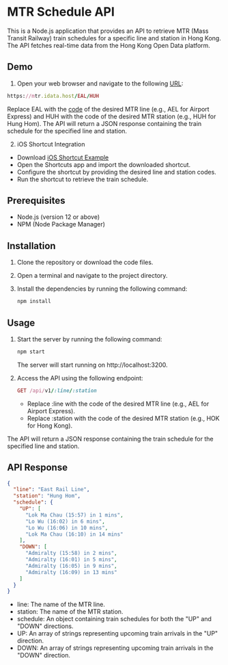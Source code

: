# MTR Schedule API

This is a Node.js application that provides an API to retrieve MTR (Mass Transit Railway) train schedules for a specific line and station in Hong Kong. The API fetches real-time data from the Hong Kong Open Data platform.


## Demo
1. Open your web browser and navigate to the following [URL](https://mtr.idata.host/EAL/HUH):
  ```ruby
  https://mtr.idata.host/EAL/HUH
  ```
  Replace EAL with the [code](https://github.com/sarkrui/MTR-Next-Train/blob/main/MTR-Codenames.md) of the desired MTR line (e.g., AEL for Airport Express) and HUH with the code of the desired MTR station (e.g., HUH for Hung Hom). The API will return a JSON response containing the train schedule for the specified line and station.

2. iOS Shortcut Integration
  - Download [iOS Shortcut Example](https://www.icloud.com/shortcuts/76c807ea99474bd39de359c29d8cf8e8)
  - Open the Shortcuts app and import the downloaded shortcut.
  - Configure the shortcut by providing the desired line and station codes.
  - Run the shortcut to retrieve the train schedule.

## Prerequisites

- Node.js (version 12 or above)
- NPM (Node Package Manager)

## Installation

1. Clone the repository or download the code files.
2. Open a terminal and navigate to the project directory.
3. Install the dependencies by running the following command:

   ```bash
   npm install
   ```
## Usage
1. Start the server by running the following command:
   ```bash
   npm start
   ```
   The server will start running on http://localhost:3200.

2. Access the API using the following endpoint:
   ```ruby
   GET /api/v1/:line/:station
   ```
   - Replace :line with the code of the desired MTR line (e.g., AEL for Airport Express).
   - Replace :station with the code of the desired MTR station (e.g., HOK for Hong Kong).

The API will return a JSON response containing the train schedule for the specified line and station.

## API Response

```json
{
  "line": "East Rail Line",
  "station": "Hung Hom",
  "schedule": {
    "UP": [
      "Lok Ma Chau (15:57) in 1 mins",
      "Lo Wu (16:02) in 6 mins",
      "Lo Wu (16:06) in 10 mins",
      "Lok Ma Chau (16:10) in 14 mins"
    ],
    "DOWN": [
      "Admiralty (15:58) in 2 mins",
      "Admiralty (16:01) in 5 mins",
      "Admiralty (16:05) in 9 mins",
      "Admiralty (16:09) in 13 mins"
    ]
  }
}
```

  - line: The name of the MTR line.
  - station: The name of the MTR station.
  - schedule: An object containing train schedules for both the "UP" and "DOWN" directions.
  - UP: An array of strings representing upcoming train arrivals in the "UP" direction.
  - DOWN: An array of strings representing upcoming train arrivals in the "DOWN" direction.